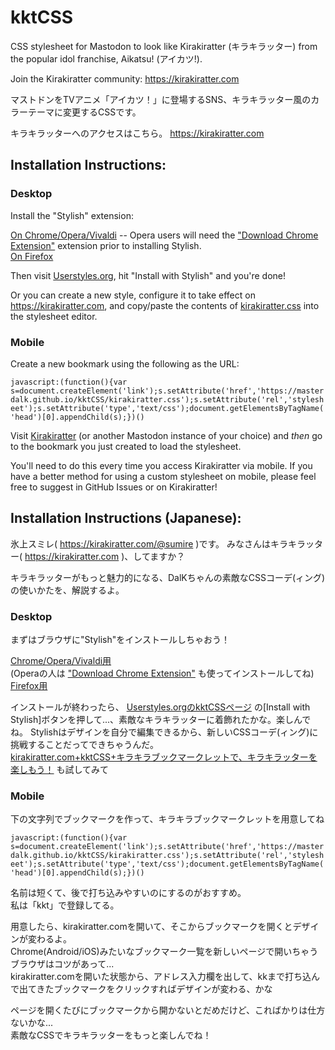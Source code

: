 # kktCSS

CSS stylesheet for Mastodon to look like Kirakiratter (キラキラッター) from the popular idol franchise, Aikatsu! (アイカツ!).

Join the Kirakiratter community: https://kirakiratter.com

マストドンをTVアニメ「アイカツ！」に登場するSNS、キラキラッター風のカラーテーマに変更するCSSです。

キラキラッターへのアクセスはこちら。 https://kirakiratter.com

## Installation Instructions:
### Desktop

Install the "Stylish" extension:

[On Chrome/Opera/Vivaldi](https://chrome.google.com/webstore/detail/stylish-custom-themes-for/fjnbnpbmkenffdnngjfgmeleoegfcffe) -- Opera users will need the ["Download Chrome Extension"](https://addons.opera.com/en/extensions/details/download-chrome-extension-9/) extension prior to installing Stylish.  
[On Firefox](https://addons.mozilla.org/en-US/firefox/addon/stylish/)

Then visit [Userstyles.org](https://userstyles.org/styles/141350/kirakiratter), hit "Install with Stylish" and you're done!

Or you can create a new style, configure it to take effect on https://kirakiratter.com, and copy/paste the contents of [kirakiratter.css](https://raw.githubusercontent.com/MasterDalK/kktCSS/master/kirakiratter.css) into the stylesheet editor.

### Mobile

Create a new bookmark using the following as the URL:

`javascript:(function(){var s=document.createElement('link');s.setAttribute('href','https://masterdalk.github.io/kktCSS/kirakiratter.css');s.setAttribute('rel','stylesheet');s.setAttribute('type','text/css');document.getElementsByTagName('head')[0].appendChild(s);})()`

Visit [Kirakiratter](https://kirakiratter.com) (or another Mastodon instance of your choice) and _then_ go to the bookmark you just created to load the stylesheet.

You'll need to do this every time you access Kirakiratter via mobile. If you have a better method for using a custom stylesheet on mobile, please feel free to suggest in GitHub Issues or on Kirakiratter!

## Installation Instructions (Japanese):

氷上スミレ( https://kirakiratter.com/@sumire )です。
みなさんはキラキラッター( https://kirakiratter.com )、してますか？

キラキラッターがもっと魅力的になる、DalKちゃんの素敵なCSSコーデ(ィング)の使いかたを、解説するよ。  

### Desktop

まずはブラウザに"Stylish"をインストールしちゃおう！

[Chrome/Opera/Vivaldi用](https://chrome.google.com/webstore/detail/stylish-custom-themes-for/fjnbnpbmkenffdnngjfgmeleoegfcffe)  
(Operaの人は ["Download Chrome Extension"](https://addons.opera.com/en/extensions/details/download-chrome-extension-9/) も使ってインストールしてね)  
[Firefox用](https://addons.mozilla.org/en-US/firefox/addon/stylish/)

インストールが終わったら、 [Userstyles.orgのkktCSSページ](https://userstyles.org/styles/141350/kirakiratter) の[Install with Stylish]ボタンを押して...、素敵なキラキラッターに着飾れたかな。楽しんでね。
Stylishはデザインを自分で編集できるから、新しいCSSコーデ(ィング)に挑戦することだってできちゃうんだ。  
[kirakiratter.com+kktCSS+キラキラブックマークレットで、キラキラッターを楽しもう！](http://qiita.com/emerald_magic/items/27d233870e04d791fe2b) も試してみて

### Mobile

下の文字列でブックマークを作って、キラキラブックマークレットを用意してね

`javascript:(function(){var s=document.createElement('link');s.setAttribute('href','https://masterdalk.github.io/kktCSS/kirakiratter.css');s.setAttribute('rel','stylesheet');s.setAttribute('type','text/css');document.getElementsByTagName('head')[0].appendChild(s);})()`

名前は短くて、後で打ち込みやすいのにするのがおすすめ。  
私は「kkt」で登録してる。

用意したら、kirakiratter.comを開いて、そこからブックマークを開くとデザインが変わるよ。  
Chrome(Android/iOS)みたいなブックマーク一覧を新しいページで開いちゃうブラウザはコツがあって...  
kirakiratter.comを開いた状態から、アドレス入力欄を出して、kkまで打ち込んで出てきたブックマークをクリックすればデザインが変わる、かな

ページを開くたびにブックマークから開かないとだめだけど、こればかりは仕方ないかな...  
素敵なCSSでキラキラッターをもっと楽しんでね！
